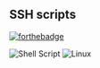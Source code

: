 ## SSH scripts
[![forthebadge](https://forthebadge.com/images/badges/made-with-python.svg)](https://forthebadge.com)

![Shell Script](https://img.shields.io/badge/shell_script-%23121011.svg?style=for-the-badge&logo=gnu-bash&logoColor=white)
![Linux](https://img.shields.io/badge/Linux-FCC624?style=for-the-badge&logo=linux&logoColor=black)
